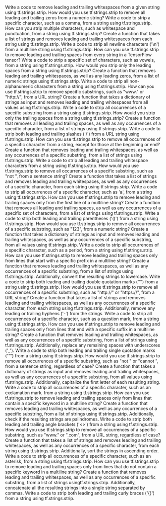Write a code to remove leading and trailing whitespaces from a given string using tf.strings.strip.
How would you use tf.strings.strip to remove all leading and trailing zeros from a numeric string?
Write a code to strip a specific character, such as a comma, from a string using tf.strings.strip.
How can you strip multiple characters, such as whitespace and punctuation, from a string using tf.strings.strip?
Create a function that takes a list of strings and removes leading and trailing whitespaces from each string using tf.strings.strip.
Write a code to strip all newline characters ('\n') from a multiline string using tf.strings.strip.
How can you use tf.strings.strip to remove leading and trailing spaces from every string in a TensorFlow tensor?
Write a code to strip a specific set of characters, such as vowels, from a string using tf.strings.strip.
How would you strip only the leading spaces from a string using tf.strings.strip?
Create a function that removes leading and trailing whitespaces, as well as any leading zeros, from a list of numeric strings using tf.strings.strip.
Write a code to strip all non-alphanumeric characters from a string using tf.strings.strip.
How can you use tf.strings.strip to remove specific substrings, such as "www." or "http://", from a URL string?
Create a function that takes a dictionary of strings as input and removes leading and trailing whitespaces from all values using tf.strings.strip.
Write a code to strip all occurrences of a specific substring from a string using tf.strings.strip.
How would you strip only the trailing spaces from a string using tf.strings.strip?
Create a function that removes all leading and trailing spaces, as well as any occurrences of a specific character, from a list of strings using tf.strings.strip.
Write a code to strip both leading and trailing slashes ('/') from a URL string using tf.strings.strip.
How can you use tf.strings.strip to remove all occurrences of a specific character from a string, except for those at the beginning or end?
Create a function that removes leading and trailing whitespaces, as well as any occurrences of a specific substring, from a list of strings using tf.strings.strip.
Write a code to strip all leading and trailing whitespace characters from a string using tf.strings.strip.
How would you use tf.strings.strip to remove all occurrences of a specific substring, such as "not ", from a sentence string?
Create a function that takes a list of strings and removes leading and trailing whitespaces, as well as any occurrences of a specific character, from each string using tf.strings.strip.
Write a code to strip all occurrences of a specific character, such as 'a', from a string using tf.strings.strip.
How can you use tf.strings.strip to remove leading and trailing spaces only from the first line of a multiline string?
Create a function that removes all leading and trailing spaces, as well as any occurrences of a specific set of characters, from a list of strings using tf.strings.strip.
Write a code to strip both leading and trailing parentheses ('()') from a string using tf.strings.strip.
How would you use tf.strings.strip to remove all occurrences of a specific substring, such as "123", from a numeric string?
Create a function that takes a dictionary of strings as input and removes leading and trailing whitespaces, as well as any occurrences of a specific substring, from all values using tf.strings.strip.
Write a code to strip all occurrences of a specific character, such as a period, from a string using tf.strings.strip.
How can you use tf.strings.strip to remove leading and trailing spaces only from lines that start with a specific prefix in a multiline string?
Create a function that removes leading and trailing whitespaces, as well as any occurrences of a specific substring, from a list of strings using tf.strings.strip. Additionally, convert the resulting strings to lowercase.
Write a code to strip both leading and trailing double quotation marks ('"') from a string using tf.strings.strip.
How would you use tf.strings.strip to remove all occurrences of a specific substring, such as "http://" or "https://", from a URL string?
Create a function that takes a list of strings and removes leading and trailing whitespaces, as well as any occurrences of a specific character, from each string using tf.strings.strip. Additionally, remove any leading or trailing hyphens ('-') from the strings.
Write a code to strip all occurrences of a specific character, such as a question mark, from a string using tf.strings.strip.
How can you use tf.strings.strip to remove leading and trailing spaces only from lines that end with a specific suffix in a multiline string?
Create a function that removes leading and trailing whitespaces, as well as any occurrences of a specific substring, from a list of strings using tf.strings.strip. Additionally, replace any remaining spaces with underscores ('_').
Write a code to strip both leading and trailing single quotation marks ("'") from a string using tf.strings.strip.
How would you use tf.strings.strip to remove all occurrences of a specific substring, such as "not " or "cannot ", from a sentence string, regardless of case?
Create a function that takes a dictionary of strings as input and removes leading and trailing whitespaces, as well as any occurrences of a specific substring, from all values using tf.strings.strip. Additionally, capitalize the first letter of each resulting string.
Write a code to strip all occurrences of a specific character, such as an exclamation mark, from a string using tf.strings.strip.
How can you use tf.strings.strip to remove leading and trailing spaces only from lines that contain a specific keyword in a multiline string?
Create a function that removes leading and trailing whitespaces, as well as any occurrences of a specific substring, from a list of strings using tf.strings.strip. Additionally, check if the resulting strings are palindromes.
Write a code to strip both leading and trailing angle brackets ('<>') from a string using tf.strings.strip.
How would you use tf.strings.strip to remove all occurrences of a specific substring, such as "www." or ".com", from a URL string, regardless of case?
Create a function that takes a list of strings and removes leading and trailing whitespaces, as well as any occurrences of a specific character, from each string using tf.strings.strip. Additionally, sort the strings in ascending order.
Write a code to strip all occurrences of a specific character, such as an asterisk, from a string using tf.strings.strip.
How can you use tf.strings.strip to remove leading and trailing spaces only from lines that do not contain a specific keyword in a multiline string?
Create a function that removes leading and trailing whitespaces, as well as any occurrences of a specific substring, from a list of strings usingtf.strings.strip. Additionally, concatenate all the resulting strings into a single string separated by commas.
Write a code to strip both leading and trailing curly braces ('{}') from a string using tf.strings.strip.